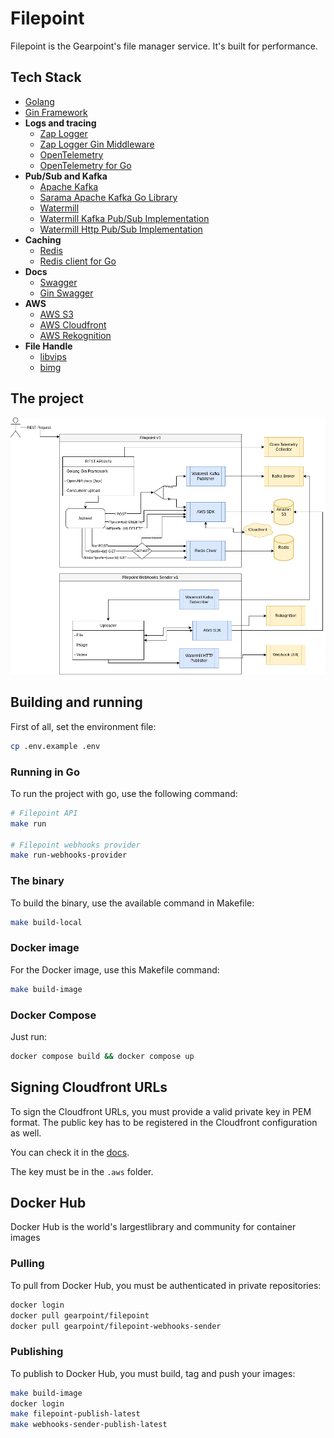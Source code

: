 # Filepoint

Filepoint is the Gearpoint's file manager service. It's built for performance.

## Tech Stack

- [Golang](https://go.dev/)
- [Gin Framework](https://gin-gonic.com/)
- **Logs and tracing**
    - [Zap Logger](https://github.com/uber-go/zap)
    - [Zap Logger Gin Middleware](https://github.com/gin-contrib/zap)
    - [OpenTelemetry](https://opentelemetry.io/)
    - [OpenTelemetry for Go](https://opentelemetry.io/docs/instrumentation/go/)
- **Pub/Sub and Kafka**
    - [Apache Kafka](https://kafka.apache.org/get-started)
    - [Sarama Apache Kafka Go Library](https://github.com/IBM/sarama)
    - [Watermill](https://github.com/ThreeDotsLabs/watermill)
    - [Watermill Kafka Pub/Sub Implementation](https://github.com/ThreeDotsLabs/watermill-kafka)
    - [Watermill Http Pub/Sub Implementation](https://github.com/ThreeDotsLabs/watermill-http)
- **Caching**
    - [Redis](https://redis.io/)
    - [Redis client for Go](https://github.com/redis/go-redis)
- **Docs**
    - [Swagger](https://swagger.io/)
    - [Gin Swagger](https://github.com/swaggo/gin-swagger)
- **AWS**
    - [AWS S3](https://docs.aws.amazon.com/s3/)
    - [AWS Cloudfront](https://aws.amazon.com/cloudfront/)
    - [AWS Rekognition](https://aws.amazon.com/rekognition/)
- **File Handle**
    - [libvips](https://github.com/libvips/libvips)
    - [bimg](https://github.com/h2non/bimg)

## The project

![Project](./docs/Filepoint.drawio.png)

## Building and running

First of all, set the environment file:
```sh
cp .env.example .env
```

### Running in Go

To run the project with go, use the following command:

```sh
# Filepoint API
make run

# Filepoint webhooks provider
make run-webhooks-provider
```

### The binary

To build the binary, use the available command in Makefile:

```sh
make build-local
```

### Docker image

For the Docker image, use this Makefile command:

```sh
make build-image
```

### Docker Compose

Just run:

```sh
docker compose build && docker compose up
```

## Signing Cloudfront URLs

To sign the Cloudfront URLs, you must provide a valid private key in PEM format. The public key has to be registered in the Cloudfront configuration as well.

You can check it in the [docs](https://docs.aws.amazon.com/AmazonCloudFront/latest/DeveloperGuide/private-content-trusted-signers.html).

The key must be in the ```.aws``` folder.

## Docker Hub

Docker Hub is the world's largestlibrary and community for container images

### Pulling

To pull from Docker Hub, you must be authenticated in private repositories:

```sh
docker login
docker pull gearpoint/filepoint
docker pull gearpoint/filepoint-webhooks-sender
```

### Publishing

To publish to Docker Hub, you must build, tag and push your images:

```sh
make build-image
docker login
make filepoint-publish-latest
make webhooks-sender-publish-latest
```